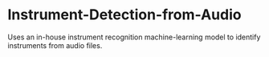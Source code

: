 # Instrument-Detection-from-Audio
Uses an in-house instrument recognition machine-learning model to identify instruments from audio files.
